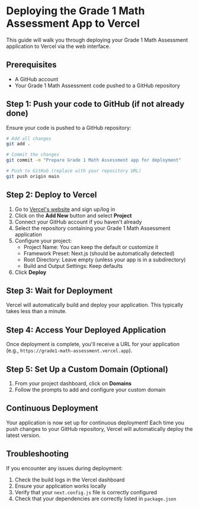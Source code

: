 # Deploying the Grade 1 Math Assessment App to Vercel

This guide will walk you through deploying your Grade 1 Math Assessment application to Vercel via the web interface.

## Prerequisites

- A GitHub account
- Your Grade 1 Math Assessment code pushed to a GitHub repository

## Step 1: Push your code to GitHub (if not already done)

Ensure your code is pushed to a GitHub repository:

```bash
# Add all changes
git add .

# Commit the changes
git commit -m "Prepare Grade 1 Math Assessment app for deployment"

# Push to GitHub (replace with your repository URL)
git push origin main
```

## Step 2: Deploy to Vercel

1. Go to [Vercel's website](https://vercel.com/) and sign up/log in
2. Click on the **Add New** button and select **Project**
3. Connect your GitHub account if you haven't already
4. Select the repository containing your Grade 1 Math Assessment application
5. Configure your project:
   - Project Name: You can keep the default or customize it
   - Framework Preset: Next.js (should be automatically detected)
   - Root Directory: Leave empty (unless your app is in a subdirectory)
   - Build and Output Settings: Keep defaults
6. Click **Deploy**

## Step 3: Wait for Deployment

Vercel will automatically build and deploy your application. This typically takes less than a minute.

## Step 4: Access Your Deployed Application

Once deployment is complete, you'll receive a URL for your application (e.g., `https://grade1-math-assessment.vercel.app`).

## Step 5: Set Up a Custom Domain (Optional)

1. From your project dashboard, click on **Domains**
2. Follow the prompts to add and configure your custom domain

## Continuous Deployment

Your application is now set up for continuous deployment! Each time you push changes to your GitHub repository, Vercel will automatically deploy the latest version.

## Troubleshooting

If you encounter any issues during deployment:

1. Check the build logs in the Vercel dashboard
2. Ensure your application works locally
3. Verify that your `next.config.js` file is correctly configured
4. Check that your dependencies are correctly listed in `package.json` 